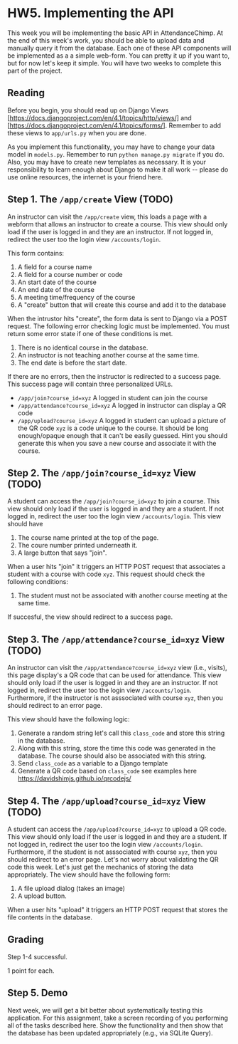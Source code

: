 # HW5. Implementing the API
This week you will be implementing the basic API in AttendanceChimp. At the end of this week's work, you should be able to upload data and manually query it from the database. Each one of these API components will be implemented as a a simple web-form. You can pretty it up if you want to, but for now let's keep it simple. You will have two weeks to complete this part of the project.

## Reading
Before you begin, you should read up on Django Views [https://docs.djangoproject.com/en/4.1/topics/http/views/] and [https://docs.djangoproject.com/en/4.1/topics/forms/]. Remember to add these views to `app/urls.py` when you are done.

As you implement this functionality, you may have to change your data model in `models.py`. Remember to run `python manage.py migrate` if you do. Also, you may have to create new templates as necessary. It is your responsibility to learn enough about Django to make it all work -- please do use online resources, the internet is your friend here.

## Step 1. The `/app/create` View (TODO)
An instructor can visit the `/app/create` view, this loads a page with a webform that allows an instructor to create a course.  This view should only load if the user is logged in and they are an instructor. If not logged in, redirect the user too the login view `/accounts/login`.

This form contains:
1. A field for a course name
2. A field for a course number or code
3. An start date of the course
4. An end date of the course
5. A meeting time/frequency of the course
6. A "create" button that will create this course and add it to the database

When the intrustor hits "create", the form data is sent to Django via a POST request. The following error checking logic must be implemented. You must return some error state if one of these conditions is met.
1. There is no identical course in the database.
2. An instructor is not teaching another course at the same time.
3. The end date is before the start date.

If there are no errors, then the instructor is redirected to a success page. This success page will contain three personalized URLs. 
   - `/app/join?course_id=xyz` A logged in student can join the course
   - `/app/attendance?course_id=xyz` A logged in instructor can display a QR code
   - `/app/upload?course_id=xyz` A logged in student can upload a picture of the QR code
`xyz` is a code unique to the course. It should be long enough/opaque enough that it can't be easily guessed. Hint you should generate this when you save a new course and associate it with the course. 

## Step 2. The `/app/join?course_id=xyz` View (TODO)
A student can access the `/app/join?course_id=xyz` to join a course. This view should only load if the user is logged in and they are a student. If not logged in, redirect the user too the login view `/accounts/login`. This view should have

1. The course name printed at the top of the page.
2. The coure number printed underneath it.
3. A large button that says "join".

When a user hits "join" it triggers an HTTP POST request that associates a student with a course with code `xyz`. This request should check the following conditions:
1. The student must not be associated with another course meeting at the same time.

If succesful, the view should redirect to a success page.

## Step 3. The `/app/attendance?course_id=xyz` View (TODO)
An instructor can visit the `/app/attendance?course_id=xyz` view (i.e., visits), this page display's a QR code that can be used for attendance.  This view should only load if the user is logged in and they are an instructor. If not logged in, redirect the user too the login view `/accounts/login`. Furthermore, if the instructor is not asssociated with course `xyz`, then you should redirect to an error page.

This view should have the following logic:
1. Generate a random string let's call this `class_code` and store this string in the database. 
2. Along with this string, store the time this code was generated in the database. The course should also be associated with this string.
3. Send `class_code` as a variable to a Django template
4. Generate a QR code based on `class_code` see examples here https://davidshimjs.github.io/qrcodejs/

## Step 4. The `/app/upload?course_id=xyz` View (TODO)
A student can access the `/app/upload?course_id=xyz` to upload a QR code. This view should only load if the user is logged in and they are a student. If not logged in, redirect the user too the login view `/accounts/login`. Furthermore, if the student is not asssociated with course `xyz`, then you should redirect to an error page.
Let's not worry about validating the QR code this week. Let's just get the mechanics of storing the data appropriately. The view should have the following form:

1. A file upload dialog (takes an image)
2. A upload button.

When a user hits "upload" it triggers an HTTP POST request that stores the file contents in the database.

## Grading
Step 1-4 successful.

1 point for each.

## Step 5. Demo
Next week, we will get a bit better about systematically testing this application. For this assignment, take a screen recording of you performing all of the tasks described here. Show the functionality and then show that the database has been updated appropriately (e.g., via SQLite Query).

